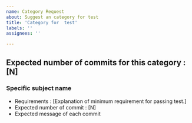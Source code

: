 ```yaml
---
name: Category Request
about: Suggest an category for test
title: 'Category for  test'
labels: ''
assignees: ''

---
```

## Expected number of commits for this category : [N]

### Specific subject name
* Requirements : [Explanation of minimum requirement for passing test.]
* Expected number of commit : [N]
* Expected message of each commit
>
